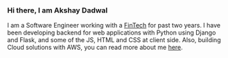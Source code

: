 ### Hi there, I am Akshay Dadwal

I am a Software Engineer working with a [FinTech](https://renewbuy.com) for past two years.
I have been developing backend for web applications with Python using Django and Flask, and some of the JS, HTML and CSS at client side.
Also, building Cloud solutions with AWS, you can read more about me [here](https://dadwalakshay.pythonanywhere.com).
